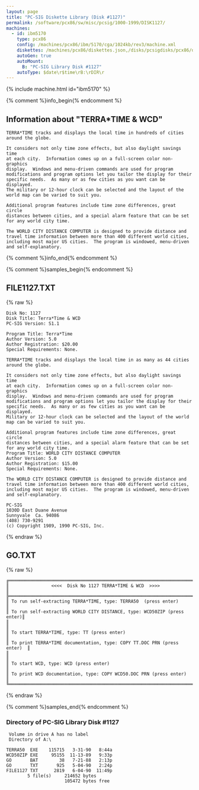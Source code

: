 ```yaml
---
layout: page
title: "PC-SIG Diskette Library (Disk #1127)"
permalink: /software/pcx86/sw/misc/pcsig/1000-1999/DISK1127/
machines:
  - id: ibm5170
    type: pcx86
    config: /machines/pcx86/ibm/5170/cga/1024kb/rev3/machine.xml
    diskettes: /machines/pcx86/diskettes.json,/disks/pcsigdisks/pcx86/diskettes.json
    autoGen: true
    autoMount:
      B: "PC-SIG Library Disk #1127"
    autoType: $date\r$time\rB:\rDIR\r
---
```


{% include machine.html id="ibm5170" %}

{% comment %}info_begin{% endcomment %}

## Information about "TERRA*TIME & WCD"

    TERRA*TIME tracks and displays the local time in hundreds of cities
    around the globe.
    
    It considers not only time zone effects, but also daylight savings time
    at each city.  Information comes up on a full-screen color non-graphics
    display.  Windows and menu-driven commands are used for program
    modifications and program options let you tailor the display for their
    specific needs.  As many or as few cities as you want can be displayed.
    The military or 12-hour clock can be selected and the layout of the
    world map can be varied to suit you.
    
    Additional program features include time zone differences, great circle
    distances between cities, and a special alarm feature that can be set
    for any world city time.
    
    The WORLD CITY DISTANCE COMPUTER is designed to provide distance and
    travel time information between more than 400 different world cities,
    including most major US cities.  The program is windowed, menu-driven
    and self-explanatory.
{% comment %}info_end{% endcomment %}

{% comment %}samples_begin{% endcomment %}

## FILE1127.TXT

{% raw %}
```
Disk No: 1127                                                           
Disk Title: Terra*Time & WCD                                            
PC-SIG Version: S1.1                                                    
                                                                        
Program Title: Terra*Time                                               
Author Version: 5.0                                                     
Author Registration: $20.00                                             
Special Requirements: None.                                             
                                                                        
TERRA*TIME tracks and displays the local time in as many as 44 cities   
around the globe.                                                       
                                                                        
It considers not only time zone effects, but also daylight savings time 
at each city.  Information comes up on a full-screen color non-graphics 
display.  Windows and menu-driven commands are used for program         
modifications and program options let you tailor the display for their  
specific needs.  As many or as few cities as you want can be displayed. 
Military or 12-hour clock can be selected and the layout of the world   
map can be varied to suit you.                                          
                                                                        
Additional program features include time zone differences, great circle 
distances between cities, and a special alarm feature that can be set   
for any world city time.                                                
Program Title: WORLD CITY DISTANCE COMPUTER                             
Author Version: 5.0                                                     
Author Registration: $15.00                                             
Special Requirements: None.                                             
                                                                        
The WORLD CITY DISTANCE COMPUTER is designed to provide distance and    
travel time information between more than 400 different world cities,   
including most major US cities.  The program is windowed, menu-driven   
and self-explanatory.                                                   
                                                                        
PC-SIG                                                                  
1030D East Duane Avenue                                                 
Sunnyvale  Ca. 94086                                                    
(408) 730-9291                                                          
(c) Copyright 1989, 1990 PC-SIG, Inc.                                         
```
{% endraw %}

## GO.TXT

{% raw %}
```
╔═════════════════════════════════════════════════════════════════════════╗
║                <<<<  Disk No 1127 TERRA*TIME & WCD  >>>>                ║
╠═════════════════════════════════════════════════════════════════════════╣
║ To run self-extracting TERRA*TIME, type: TERRA50  (press enter)         ║
║ To run self-extracting WORLD CITY DISTANCE, type: WCD50ZIP (press enter)║
║                                                                         ║
║ To start TERRA*TIME, type: TT (press enter)                             ║
║ To print TERRA*TIME documentation, type: COPY TT.DOC PRN (press enter)  ║
║                                                                         ║
║ To start WCD, type: WCD (press enter)                                   ║
║ To print WCD documentation, type: COPY WCD50.DOC PRN (press enter)      ║
╚═════════════════════════════════════════════════════════════════════════╝
```
{% endraw %}

{% comment %}samples_end{% endcomment %}

### Directory of PC-SIG Library Disk #1127

     Volume in drive A has no label
     Directory of A:\

    TERRA50  EXE    115715   3-31-90   8:44a
    WCD50ZIP EXE     95155  11-13-89   9:33p
    GO       BAT        38   7-21-88   2:13p
    GO       TXT       925   5-04-90   2:24p
    FILE1127 TXT      2819   6-04-90  11:49p
            5 file(s)     214652 bytes
                          105472 bytes free
